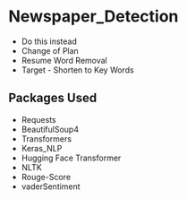 # Newspaper_Detection


- Do this instead
- Change of Plan
- Resume Word Removal
- Target - Shorten to Key Words


## Packages Used
- Requests
- BeautifulSoup4
- Transformers
- Keras_NLP
- Hugging Face Transformer
- NLTK
- Rouge-Score
- vaderSentiment
